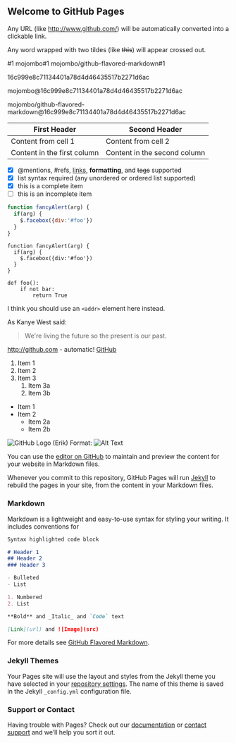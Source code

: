 ## Welcome to GitHub Pages

Any URL (like http://www.github.com/) will be automatically converted into a clickable link.

Any word wrapped with two tildes (like ~~this~~) will appear crossed out.

#1
mojombo#1
mojombo/github-flavored-markdown#1

16c999e8c71134401a78d4d46435517b2271d6ac

mojombo@16c999e8c71134401a78d4d46435517b2271d6ac

mojombo/github-flavored-markdown@16c999e8c71134401a78d4d46435517b2271d6ac

First Header | Second Header
------------ | -------------
Content from cell 1 | Content from cell 2
Content in the first column | Content in the second column

- [x] @mentions, #refs, [links](), **formatting**, and <del>tags</del> supported
- [x] list syntax required (any unordered or ordered list supported)
- [x] this is a complete item
- [ ] this is an incomplete item

```javascript
function fancyAlert(arg) {
  if(arg) {
    $.facebox({div:'#foo'})
  }
}
```

    function fancyAlert(arg) {
      if(arg) {
        $.facebox({div:'#foo'})
      }
    }

    def foo():
        if not bar:
            return True


I think you should use an
`<addr>` element here instead.

As Kanye West said:

> We're living the future so
> the present is our past.


http://github.com - automatic!
[GitHub](http://github.com)



1. Item 1
1. Item 2
1. Item 3
   1. Item 3a
   1. Item 3b

* Item 1
* Item 2
   * Item 2a
   * Item 2b
   
   
   
![GitHub Logo (Erik)](http://www.filmcow.com/filmcowaflack.png)
Format: ![Alt Text](url)

You can use the [editor on GitHub](https://github.com/erikw343/erikw343.github.io/edit/master/index.md) to maintain and preview the content for your website in Markdown files.

Whenever you commit to this repository, GitHub Pages will run [Jekyll](https://jekyllrb.com/) to rebuild the pages in your site, from the content in your Markdown files.

### Markdown

Markdown is a lightweight and easy-to-use syntax for styling your writing. It includes conventions for

```markdown
Syntax highlighted code block

# Header 1
## Header 2
### Header 3

- Bulleted
- List

1. Numbered
2. List

**Bold** and _Italic_ and `Code` text

[Link](url) and ![Image](src)
```

For more details see [GitHub Flavored Markdown](https://guides.github.com/features/mastering-markdown/).

### Jekyll Themes

Your Pages site will use the layout and styles from the Jekyll theme you have selected in your [repository settings](https://github.com/erikw343/erikw343.github.io/settings). The name of this theme is saved in the Jekyll `_config.yml` configuration file.

### Support or Contact

Having trouble with Pages? Check out our [documentation](https://docs.github.com/categories/github-pages-basics/) or [contact support](https://github.com/contact) and we’ll help you sort it out.
